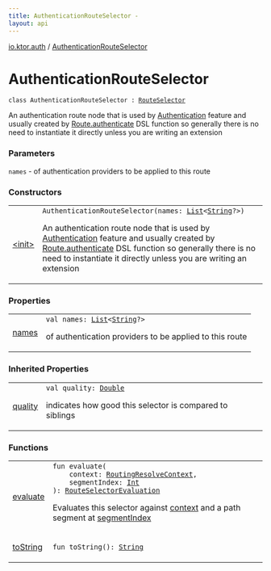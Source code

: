 ```yaml
---
title: AuthenticationRouteSelector - 
layout: api
---
```


<div class='api-docs-breadcrumbs'><a href="../index.html">io.ktor.auth</a> / <a href="./index.html">AuthenticationRouteSelector</a></div>

# AuthenticationRouteSelector

<div class="signature"><code><span class="keyword">class </span><span class="identifier">AuthenticationRouteSelector</span>&nbsp;<span class="symbol">:</span>&nbsp;<a href="../../io.ktor.routing/-route-selector/index.html"><span class="identifier">RouteSelector</span></a></code></div>

An authentication route node that is used by <a href="../-authentication/index.html">Authentication</a> feature
and usually created by <a href="../authenticate.html">Route.authenticate</a> DSL function so generally there is no need to instantiate it directly
unless you are writing an extension

### Parameters

<code>names</code> - of authentication providers to be applied to this route

### Constructors

<table class="api-docs-table">
<tbody>
<tr>
<td markdown="1">

<a href="-init-.html">&lt;init&gt;</a>


</td>
<td markdown="1">
<div class="signature"><code><span class="identifier">AuthenticationRouteSelector</span><span class="symbol">(</span><span class="parameterName" id="io.ktor.auth.AuthenticationRouteSelector$<init>(kotlin.collections.List((kotlin.String)))/names">names</span><span class="symbol">:</span>&nbsp;<a href="https://kotlinlang.org/api/latest/jvm/stdlib/kotlin.collections/-list/index.html"><span class="identifier">List</span></a><span class="symbol">&lt;</span><a href="https://kotlinlang.org/api/latest/jvm/stdlib/kotlin/-string/index.html"><span class="identifier">String</span></a><span class="symbol">?</span><span class="symbol">&gt;</span><span class="symbol">)</span></code></div>

An authentication route node that is used by <a href="../-authentication/index.html">Authentication</a> feature
and usually created by <a href="../authenticate.html">Route.authenticate</a> DSL function so generally there is no need to instantiate it directly
unless you are writing an extension


</td>
</tr>
</tbody>
</table>

### Properties

<table class="api-docs-table">
<tbody>
<tr>
<td markdown="1">

<a href="names.html">names</a>


</td>
<td markdown="1">
<div class="signature"><code><span class="keyword">val </span><span class="identifier">names</span><span class="symbol">: </span><a href="https://kotlinlang.org/api/latest/jvm/stdlib/kotlin.collections/-list/index.html"><span class="identifier">List</span></a><span class="symbol">&lt;</span><a href="https://kotlinlang.org/api/latest/jvm/stdlib/kotlin/-string/index.html"><span class="identifier">String</span></a><span class="symbol">?</span><span class="symbol">&gt;</span></code></div>

of authentication providers to be applied to this route


</td>
</tr>
</tbody>
</table>

### Inherited Properties

<table class="api-docs-table">
<tbody>
<tr>
<td markdown="1">

<a href="../../io.ktor.routing/-route-selector/quality.html">quality</a>


</td>
<td markdown="1">
<div class="signature"><code><span class="keyword">val </span><span class="identifier">quality</span><span class="symbol">: </span><a href="https://kotlinlang.org/api/latest/jvm/stdlib/kotlin/-double/index.html"><span class="identifier">Double</span></a></code></div>

indicates how good this selector is compared to siblings


</td>
</tr>
</tbody>
</table>

### Functions

<table class="api-docs-table">
<tbody>
<tr>
<td markdown="1">

<a href="evaluate.html">evaluate</a>


</td>
<td markdown="1">
<div class="signature"><code><span class="keyword">fun </span><span class="identifier">evaluate</span><span class="symbol">(</span><br/>&nbsp;&nbsp;&nbsp;&nbsp;<span class="parameterName" id="io.ktor.auth.AuthenticationRouteSelector$evaluate(io.ktor.routing.RoutingResolveContext, kotlin.Int)/context">context</span><span class="symbol">:</span>&nbsp;<a href="../../io.ktor.routing/-routing-resolve-context/index.html"><span class="identifier">RoutingResolveContext</span></a><span class="symbol">, </span><br/>&nbsp;&nbsp;&nbsp;&nbsp;<span class="parameterName" id="io.ktor.auth.AuthenticationRouteSelector$evaluate(io.ktor.routing.RoutingResolveContext, kotlin.Int)/segmentIndex">segmentIndex</span><span class="symbol">:</span>&nbsp;<a href="https://kotlinlang.org/api/latest/jvm/stdlib/kotlin/-int/index.html"><span class="identifier">Int</span></a><br/><span class="symbol">)</span><span class="symbol">: </span><a href="../../io.ktor.routing/-route-selector-evaluation/index.html"><span class="identifier">RouteSelectorEvaluation</span></a></code></div>

Evaluates this selector against <a href="evaluate.html#io.ktor.auth.AuthenticationRouteSelector$evaluate(io.ktor.routing.RoutingResolveContext, kotlin.Int)/context">context</a> and a path segment at <a href="evaluate.html#io.ktor.auth.AuthenticationRouteSelector$evaluate(io.ktor.routing.RoutingResolveContext, kotlin.Int)/segmentIndex">segmentIndex</a>


</td>
</tr>
<tr>
<td markdown="1">

<a href="to-string.html">toString</a>


</td>
<td markdown="1">
<div class="signature"><code><span class="keyword">fun </span><span class="identifier">toString</span><span class="symbol">(</span><span class="symbol">)</span><span class="symbol">: </span><a href="https://kotlinlang.org/api/latest/jvm/stdlib/kotlin/-string/index.html"><span class="identifier">String</span></a></code></div>

</td>
</tr>
</tbody>
</table>
